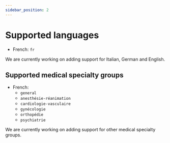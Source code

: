 ```yaml
---
sidebar_position: 2
---
```


# Supported languages

- French: `fr`

We are currently working on adding support for Italian, German and English.

## Supported medical specialty groups

- French:
  - `general`
  - `anesthésie-réanimation`
  - `cardiologie-vasculaire`
  - `gynécologie`
  - `orthopédie`
  - `psychiatrie`

We are currently working on adding support for other medical specialty groups.
